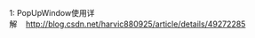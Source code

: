 1: PopUpWindow使用详解&nbsp;&nbsp;&nbsp;&nbsp;http://blog.csdn.net/harvic880925/article/details/49272285
